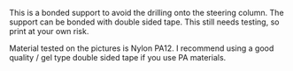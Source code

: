 This is a bonded support to avoid the drilling onto the steering column. The support can be bonded with double sided tape. 
This still needs testing, so print at your own risk. 

Material tested on the pictures is Nylon PA12. I recommend using a good quality / gel type double sided tape if you use PA materials. 
